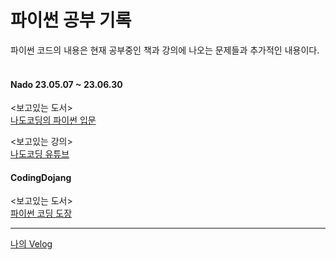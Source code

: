 # 파이썬 공부 기록
파이썬 코드의 내용은 현재 공부중인 책과 강의에 나오는 문제들과 추가적인 내용이다.<br>
<br>
#### Nado 23.05.07 ~ 23.06.30
<보고있는 도서> <br>
[나도코딩의 파이썬 입문](https://www.yes24.com/Product/Goods/117373102 "나도코딩의 파이썬 입문")
<br>

<보고있는 강의> <br>
[나도코딩 유튜브](https://www.youtube.com/@nadocoding/featured)
<br>

#### CodingDojang
<보고있는 도서><br>
[파이썬 코딩 도장](https://www.yes24.com/Product/Goods/66758183)

---

[나의 Velog](https://velog.io/@yum02)